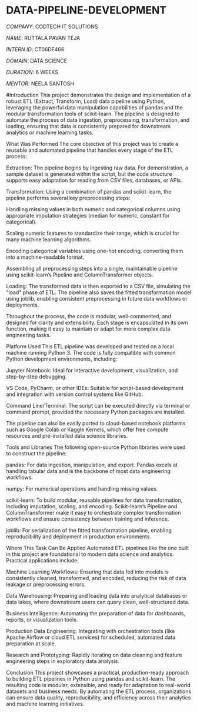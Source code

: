 # DATA-PIPELINE-DEVELOPMENT

*COMPANY*: CODTECH IT SOLUTIONS

*NAME*: RUTTALA PAVAN TEJA

*INTERN ID*: CT06DF466

*DOMAIN*: DATA SCIENCE

*DURATION*: 6 WEEKS

*MENTOR*: NEELA SANTOSH

#Introduction
This project demonstrates the design and implementation of a robust ETL (Extract, Transform, Load) data pipeline using Python, leveraging the powerful data manipulation capabilities of pandas and the modular transformation tools of scikit-learn. The pipeline is designed to automate the process of data ingestion, preprocessing, transformation, and loading, ensuring that data is consistently prepared for downstream analytics or machine learning tasks.

What Was Performed
The core objective of this project was to create a reusable and automated pipeline that handles every stage of the ETL process:

Extraction: The pipeline begins by ingesting raw data. For demonstration, a sample dataset is generated within the script, but the code structure supports easy adaptation for reading from CSV files, databases, or APIs.

Transformation: Using a combination of pandas and scikit-learn, the pipeline performs several key preprocessing steps:

Handling missing values in both numeric and categorical columns using appropriate imputation strategies (median for numeric, constant for categorical).

Scaling numeric features to standardize their range, which is crucial for many machine learning algorithms.

Encoding categorical variables using one-hot encoding, converting them into a machine-readable format.

Assembling all preprocessing steps into a single, maintainable pipeline using scikit-learn’s Pipeline and ColumnTransformer objects.

Loading: The transformed data is then exported to a CSV file, simulating the "load" phase of ETL. The pipeline also saves the fitted transformation model using joblib, enabling consistent preprocessing in future data workflows or deployments.

Throughout the process, the code is modular, well-commented, and designed for clarity and extensibility. Each stage is encapsulated in its own function, making it easy to maintain or adapt for more complex data engineering tasks.

Platform Used
This ETL pipeline was developed and tested on a local machine running Python 3. The code is fully compatible with common Python development environments, including:

Jupyter Notebook: Ideal for interactive development, visualization, and step-by-step debugging.

VS Code, PyCharm, or other IDEs: Suitable for script-based development and integration with version control systems like GitHub.

Command Line/Terminal: The script can be executed directly via terminal or command prompt, provided the necessary Python packages are installed.

The pipeline can also be easily ported to cloud-based notebook platforms such as Google Colab or Kaggle Kernels, which offer free compute resources and pre-installed data science libraries.

Tools and Libraries
The following open-source Python libraries were used to construct the pipeline:

pandas: For data ingestion, manipulation, and export. Pandas excels at handling tabular data and is the backbone of most data engineering workflows.

numpy: For numerical operations and handling missing values.

scikit-learn: To build modular, reusable pipelines for data transformation, including imputation, scaling, and encoding. Scikit-learn’s Pipeline and ColumnTransformer make it easy to orchestrate complex transformation workflows and ensure consistency between training and inference.

joblib: For serialization of the fitted transformation pipeline, enabling reproducibility and deployment in production environments.

Where This Task Can Be Applied
Automated ETL pipelines like the one built in this project are foundational to modern data science and analytics. Practical applications include:

Machine Learning Workflows: Ensuring that data fed into models is consistently cleaned, transformed, and encoded, reducing the risk of data leakage or preprocessing errors.

Data Warehousing: Preparing and loading data into analytical databases or data lakes, where downstream users can query clean, well-structured data.

Business Intelligence: Automating the preparation of data for dashboards, reports, or visualization tools.

Production Data Engineering: Integrating with orchestration tools (like Apache Airflow or cloud ETL services) for scheduled, automated data preparation at scale.

Research and Prototyping: Rapidly iterating on data cleaning and feature engineering steps in exploratory data analysis.

Conclusion
This project showcases a practical, production-ready approach to building ETL pipelines in Python using pandas and scikit-learn. The resulting code is modular, extensible, and ready for adaptation to real-world datasets and business needs. By automating the ETL process, organizations can ensure data quality, reproducibility, and efficiency across their analytics and machine learning initiatives.
